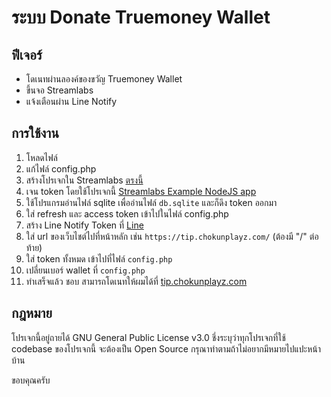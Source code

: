 # ระบบ Donate Truemoney Wallet

## ฟีเจอร์
- โดเนทผ่านลองค์ของขวัญ Truemoney Wallet
- ขึ้นจอ Streamlabs
- แจ้งเตือนผ่าน Line Notify

## การใช้งาน
1. โหลดไฟล์
2. แก้ไฟล์ config.php
3. สร้างโปรเจกใน Streamlabs [ตรงนี้](https://streamlabs.com/dashboard#/apps/register)
4. เจน token โดยใช้โปรเจกนี้ [Streamlabs Example NodeJS app](https://github.com/stream-labs/streamlabs-api-demo)
5. ใช้โปรแกรมอ่านไฟล์ sqlite เพื่ออ่านไฟล์ `db.sqlite` และก็ดึง token ออกมา
6. ใส่ refresh และ access token เข้าไปในไฟล์ config.php
7. สร้าง Line Notify Token ที่ [Line](https://notify-bot.line.me/en/)
9. ใส่ url ของเว็บไชต์ไปที่หน้าหลัก เช่น `https://tip.chokunplayz.com/` (ต้องมี "/" ต่อท้าย)
10. ใส่ token ทั้งหมด เข้าไปที่ไฟล์ `config.php`
11. เปลี่ยนเบอร์ wallet ที่ `config.php`
12. ทำเสร็จแล้ว ชอบ สามารถโดเนทให้ผมได้ที่ [tip.chokunplayz.com](https://tip.chokunplayz.com/)

## กฎหมาย
โปรเจกนี้อยู่ถายได้ GNU General Public License v3.0
ชึ่งระบุว่าทุกโปรเจกที่ใช้ codebase ของโปรเจกนี้
จะต้องเป็น Open Source 
กรุณาทำตามถ้าไม่อยากมีหมายไปแปะหน้าบ้าน

ขอบคุณครับ
